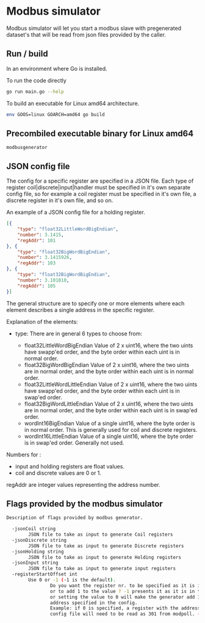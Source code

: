 # Modbus simulator

Modbus simulator will let you start a modbus slave with pregenerated dataset's that will be read from json files provided by the caller.

## Run / build

In an environment where Go is installed.

To run the code directly

```bash
go run main.go --help
```

To build an executable for Linux amd64 architecture.

```bash
env GOOS=linux GOARCH=amd64 go build
```

## Precombiled executable binary for Linux amd64

`modbusgenerator`

## JSON config file

The config for a specific register are specified in a JSON file. Each type of register coil|discrete|input|handler must be specified in it's own separate config file, so for example a coil register must be specified in it's own file, a discrete register in it's own file, and so on.

An example of a JSON config file for a holding register.

```json
[{
    "type": "float32LittleWordBigEndian",
    "number": 3.1415,
    "regAddr": 101
}, {
    "type": "float32BigWordBigEndian",
    "number": 3.1415926,
    "regAddr": 103
}, {
    "type": "float32BigWordBigEndian",
    "number": 3.101010,
    "regAddr": 105
}]
```

The general structure are to specify one or more elements where each element describes a single address in the specific register.

Explanation of the elements:

- type:
  There are in general 6 types to choose from:

  - float32LittleWordBigEndian
    Value of 2 x uint16, where the two uints have swapp'ed order, and the byte order within each uint is in normal order.
  - float32BigWordBigEndian
    Value of 2 x uint16, where the two uints are in normal order, and the byte order within each uint is in normal order.
  - float32LittleWordLittleEndian
    Value of 2 x uint16, where the two uints have swapp'ed order, and the byte order within each uint is in swap'ed order.
  - float32BigWordLittleEndian
    Value of 2 x uint16, where the two uints are in normal order, and the byte order within each uint is in swap'ed order.
  - wordInt16BigEndian
    Value of a single uint16, where the byte order is in normal order.
    This is generally used for coil and discrete registers.
  - wordInt16LittleEndian
    Value of a single uint16, where the byte order is in swap'ed order.
    Generally not used.

Numbers for :

- input and holding registers are float values.
- coil and discrete values are 0 or 1.

regAddr are integer values representing the address number.

## Flags provided by the modbus simulator

```bash
Description of flags provided by modbus generator.

  -jsonCoil string
        JSON file to take as input to generate Coil registers
  -jsonDiscrete string
        JSON file to take as input to generate Discrete registers
  -jsonHolding string
        JSON file to take as input to generate Holding registers
  -jsonInput string
        JSON file to take as input to generate input registers
  -registerStartOffset int
        Use 0 or -1 (-1 is the default).
                Do you want the register nr. to be specified as it is in the config file,
                or to add 1 to the value ? -1 presents it as it is in the config file,
                or setting the value to 0 will make the generator add 1 to the register
                address specified in the config.
                Example: if 0 is specified, a register with the address of 300 in the
                config file will need to be read as 301 from modpoll. (default -1)
```
